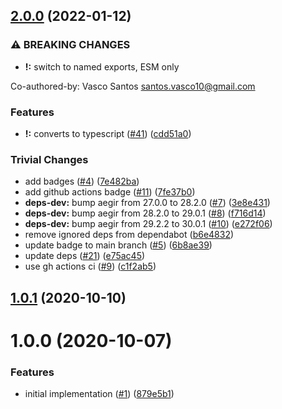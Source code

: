 ## [2.0.0](https://github.com/vasco-santos/is-loopback-addr/compare/v1.0.1...v2.0.0) (2022-01-12)


### ⚠ BREAKING CHANGES

* **!:** switch to named exports, ESM only

Co-authored-by: Vasco Santos <santos.vasco10@gmail.com>

### Features

* **!:** converts to typescript ([#41](https://github.com/vasco-santos/is-loopback-addr/issues/41)) ([cdd51a0](https://github.com/vasco-santos/is-loopback-addr/commit/cdd51a04bf0772ce687d6bbd75609b8a8e555132))


### Trivial Changes

* add badges ([#4](https://github.com/vasco-santos/is-loopback-addr/issues/4)) ([7e482ba](https://github.com/vasco-santos/is-loopback-addr/commit/7e482ba3c8828d17c3e2566a85355940d3f2e825))
* add github actions badge ([#11](https://github.com/vasco-santos/is-loopback-addr/issues/11)) ([7fe37b0](https://github.com/vasco-santos/is-loopback-addr/commit/7fe37b0fad436f5e40baf0fa52357952bfdca413))
* **deps-dev:** bump aegir from 27.0.0 to 28.2.0 ([#7](https://github.com/vasco-santos/is-loopback-addr/issues/7)) ([3e8e431](https://github.com/vasco-santos/is-loopback-addr/commit/3e8e431a06d11d8c7be11999fa43217da518a8e4))
* **deps-dev:** bump aegir from 28.2.0 to 29.0.1 ([#8](https://github.com/vasco-santos/is-loopback-addr/issues/8)) ([f716d14](https://github.com/vasco-santos/is-loopback-addr/commit/f716d14de8566b495fd45bc030f07e7755d81a7c))
* **deps-dev:** bump aegir from 29.2.2 to 30.0.1 ([#10](https://github.com/vasco-santos/is-loopback-addr/issues/10)) ([e272f06](https://github.com/vasco-santos/is-loopback-addr/commit/e272f06d2a719a81a342010a995937663b72f77a))
* remove ignored deps from dependabot ([b6e4832](https://github.com/vasco-santos/is-loopback-addr/commit/b6e4832c041d2a418ff4d636cacff2b7b7b89514))
* update badge to main branch ([#5](https://github.com/vasco-santos/is-loopback-addr/issues/5)) ([6b8ae39](https://github.com/vasco-santos/is-loopback-addr/commit/6b8ae39857c79218f580c902d9738591db29a0de))
* update deps ([#21](https://github.com/vasco-santos/is-loopback-addr/issues/21)) ([e75ac45](https://github.com/vasco-santos/is-loopback-addr/commit/e75ac455979bb5f37be574bebbfe6449722c6d27))
* use gh actions ci ([#9](https://github.com/vasco-santos/is-loopback-addr/issues/9)) ([c1f2ab5](https://github.com/vasco-santos/is-loopback-addr/commit/c1f2ab53f716b7fadb3bd093e2759bf37efc9fea))

<a name="1.0.1"></a>
## [1.0.1](https://github.com/vasco-santos/is-loopback-addr/compare/v1.0.0...v1.0.1) (2020-10-10)



<a name="1.0.0"></a>
# 1.0.0 (2020-10-07)


### Features

* initial implementation ([#1](https://github.com/vasco-santos/is-loopback-addr/issues/1)) ([879e5b1](https://github.com/vasco-santos/is-loopback-addr/commit/879e5b1))
